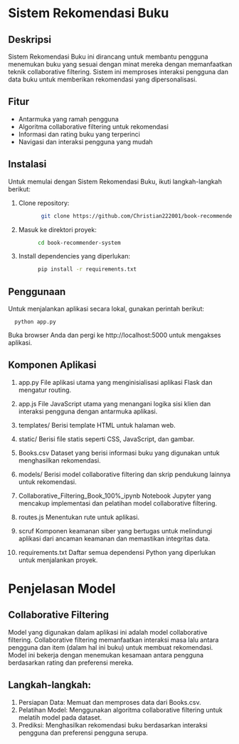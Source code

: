 # Sistem Rekomendasi Buku

## Deskripsi
Sistem Rekomendasi Buku ini dirancang untuk membantu pengguna menemukan buku yang sesuai dengan minat mereka dengan memanfaatkan teknik collaborative filtering. Sistem ini memproses interaksi pengguna dan data buku untuk memberikan rekomendasi yang dipersonalisasi.

## Fitur
- Antarmuka yang ramah pengguna
- Algoritma collaborative filtering untuk rekomendasi
- Informasi dan rating buku yang terperinci
- Navigasi dan interaksi pengguna yang mudah

## Instalasi
Untuk memulai dengan Sistem Rekomendasi Buku, ikuti langkah-langkah berikut:

1. Clone repository:
      ```bash
             git clone https://github.com/Christian222001/book-recommender-system.git
   
2. Masuk ke direktori proyek:
      ```bash
            cd book-recommender-system
   
3. Install dependencies yang diperlukan:
      ```bash
            pip install -r requirements.txt


## Penggunaan
Untuk menjalankan aplikasi secara lokal, gunakan perintah berikut:

      python app.py

Buka browser Anda dan pergi ke http://localhost:5000 untuk mengakses aplikasi.

## Komponen Aplikasi

1. app.py
File aplikasi utama yang menginisialisasi aplikasi Flask dan mengatur routing.

2. app.js
File JavaScript utama yang menangani logika sisi klien dan interaksi pengguna dengan antarmuka aplikasi.

3. templates/
Berisi template HTML untuk halaman web.

4. static/
Berisi file statis seperti CSS, JavaScript, dan gambar.

5. Books.csv
Dataset yang berisi informasi buku yang digunakan untuk menghasilkan rekomendasi.

6. models/
Berisi model collaborative filtering dan skrip pendukung lainnya untuk rekomendasi.

7. Collaborative_Filtering_Book_100%_ipynb
Notebook Jupyter yang mencakup implementasi dan pelatihan model collaborative filtering.

8. routes.js
Menentukan rute untuk aplikasi.

9. scruf
Komponen keamanan siber yang bertugas untuk melindungi aplikasi dari ancaman keamanan dan memastikan integritas data.

10. requirements.txt
Daftar semua dependensi Python yang diperlukan untuk menjalankan proyek.

# Penjelasan Model
## Collaborative Filtering
Model yang digunakan dalam aplikasi ini adalah model collaborative filtering. Collaborative filtering memanfaatkan interaksi masa lalu antara pengguna dan item (dalam hal ini buku) untuk membuat rekomendasi. Model ini bekerja dengan menemukan kesamaan antara pengguna berdasarkan rating dan preferensi mereka.

## Langkah-langkah:
1. Persiapan Data: Memuat dan memproses data dari Books.csv.
2. Pelatihan Model: Menggunakan algoritma collaborative filtering untuk melatih model pada dataset.
3. Prediksi: Menghasilkan rekomendasi buku berdasarkan interaksi pengguna dan preferensi pengguna serupa.
